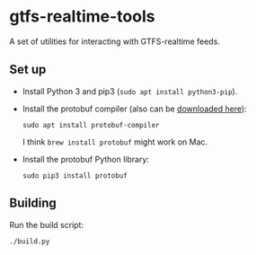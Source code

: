 # gtfs-realtime-tools

A set of utilities for interacting with GTFS-realtime feeds.

## Set up

-	Install Python 3 and pip3 (`sudo apt install python3-pip`).

-	Install the protobuf compiler (also can be [downloaded
	here](https://developers.google.com/protocol-buffers/docs/downloads)):

	```
	sudo apt install protobuf-compiler
	```

	I think `brew install protobuf` might work on Mac.

-	Install the protobuf Python library:

	```
	sudo pip3 install protobuf
	```

## Building

Run the build script:

```
./build.py
```
